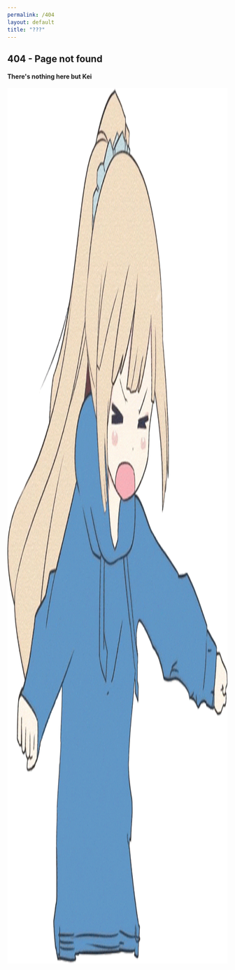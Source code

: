 ```yaml
---
permalink: /404
layout: default
title: "???"
---
```

<section class="mainContent">
    <div class="col text-center justify-content-center">
        <h1>404 - Page not found</h1>
        <h4>There's nothing here but Kei</h4>
        <img src="/assets/images/gallery/fanart/keiweh.gif" style="height:50vh"/>
    </div>
</section>